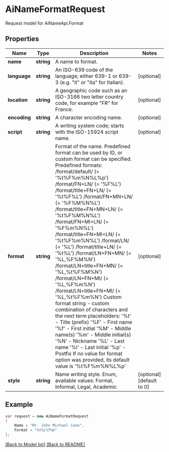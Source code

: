 
# AiNameFormatRequest

Request model for AiNameApi.Format

## Properties

Name | Type | Description  | Notes
------------- | ------------- | ------------- | -------------
**name** |**string**|A name to format. |
**language** |**string**|An ISO-639 code of the language; either 639-1 or 639-3 (e.g. \"it\" or \"ita\" for Italian).              |[optional] 
**location** |**string**|A geographic code such as an ISO-3166 two letter country code, for example \"FR\" for France.              |[optional] 
**encoding** |**string**|A character encoding name. |[optional] 
**script** |**string**|A writing system code; starts with the ISO-15924 script name. |[optional] 
**format** |**string**|Format of the name. Predefined format can be used by ID, or custom format can be specified. Predefined formats:      /format/default/ (= '%t%F%m%N%L%p')     /format/FN+LN/ (= '%F%L')     /format/title+FN+LN/ (= '%t%F%L')     /format/FN+MN+LN/ (= '%F%M%N%L')     /format/title+FN+MN+LN/ (= '%t%F%M%N%L')     /format/FN+MI+LN/ (= '%F%m%N%L')     /format/title+FN+MI+LN/ (= '%t%F%m%N%L')     /format/LN/ (= '%L')     /format/title+LN/ (= '%t%L')     /format/LN+FN+MN/ (= '%L,%F%M%N')     /format/LN+title+FN+MN/ (= '%L,%t%F%M%N')     /format/LN+FN+MI/ (= '%L,%F%m%N')     /format/LN+title+FN+MI/ (= '%L,%t%F%m%N')  Custom format string - custom combination of characters and the next term placeholders:      '%t' - Title (prefix)     '%F' - First name     '%f' - First initial     '%M' - Middle name(s)     '%m' - Middle initial(s)     '%N' - Nickname     '%L' - Last name     '%l' - Last initial     '%p' - Postfix  If no value for format option was provided, its default value is '%t%F%m%N%L%p'              |[optional] 
**style** |**string**|Name writing style. Enum, available values: Formal, Informal, Legal, Academic |[optional] [default to 0]

## Example
```csharp
var request = new AiNameFormatRequest
{ 
    Name = "Mr. John Michael Cane",
    Format = "%t%L%f%m"
};
```

[[Back to Model list]](Models.md) [[Back to README]](README.md)
